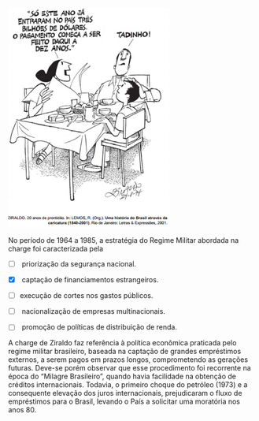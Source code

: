 

![](97b3e3a2-ae97-15e0-7107-d9982a806c76.png)

No período de 1964 a 1985, a estratégia do Regime Militar abordada na charge foi caracterizada pela



- [ ]  priorização da segurança nacional.
- [x]  captação de financiamentos estrangeiros.
- [ ] execução de cortes nos gastos públicos.
- [ ]  nacionalização de empresas multinacionais.
- [ ]  promoção de políticas de distribuição de renda.


A charge de Ziraldo faz referência à política econômica praticada pelo regime militar brasileiro, baseada na captação de grandes empréstimos externos, a serem pagos em prazos longos, comprometendo as gerações futuras. Deve-se porém observar que esse procedimento foi recorrente na época do “Milagre Brasileiro”, quando havia facilidade na obtenção de créditos internacionais. Todavia, o primeiro choque do petróleo (1973) e a consequente elevação dos juros internacionais, prejudicaram o fluxo de empréstimos para o Brasil, levando o País a solicitar uma moratória nos anos 80.

        